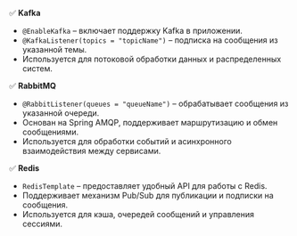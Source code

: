 ✅ **Kafka**

- `@EnableKafka` – включает поддержку Kafka в приложении.
- `@KafkaListener(topics = "topicName")` – подписка на сообщения из указанной темы.
- Используется для потоковой обработки данных и распределенных систем.

✅ **RabbitMQ**

- `@RabbitListener(queues = "queueName")` – обрабатывает сообщения из указанной очереди.
- Основан на Spring AMQP, поддерживает маршрутизацию и обмен сообщениями.
- Используется для обработки событий и асинхронного взаимодействия между сервисами.

✅ **Redis**

- `RedisTemplate` – предоставляет удобный API для работы с Redis.
- Поддерживает механизм Pub/Sub для публикации и подписки на сообщения.
- Используется для кэша, очередей сообщений и управления сессиями.